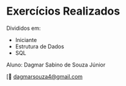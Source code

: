 # Exercícios Realizados


Divididos em:
 - Iniciante
 - Estrutura de Dados
 - SQL
 
Aluno: Dagmar Sabino de Souza Júnior

[:e-mail: dagmarsouza4@gmail.com
